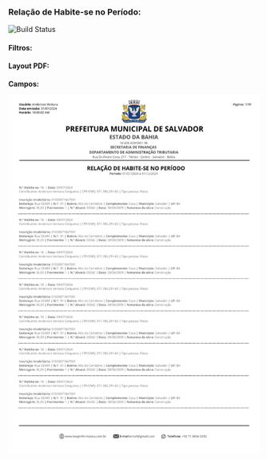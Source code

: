 ### Relação de Habite-se no Período:
![Build Status](https://travis-ci.org/joemccann/dillinger.svg?branch=master)
#### Filtros:



####   Layout PDF:
**Campos:** 
 
![alt text](/Fotos/Relacaodehabiitesenoperiodo.png)